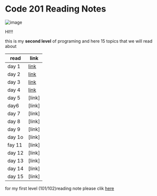 # Code 201 Reading Notes # 

![image](https://cdn.tiempodev.com/wp-content/uploads/2021/04/19102610/software-development-project-approval-01.png)


HI!!!

this is my **second level** of programing 
and here 15 topics that we will read about 


| read        | link        |
| ----------- | ----------- |
|   day 1 | [link](class01.md)   |
|  day 2  | [link](class02.md)   |
|  day 3  | [link](class03.md)   |
|  day 4  | [link](class04.md)    |
|  day 5  |[link]    |
|  day6   |[link]    |
|  day 7  |[link]  |
|  day 8  |[link]   |
|   day 9 |[link]    |
|  day 1o |[link]    |
|  fay 11 |[link]    |
|  day 12 |[link]    |
|  day 13 |[link]   |
|  day 14 |[link]     |
|  day 15 |[link]     |





for my first level (101/102)reading note 
please clik [here](README.md)


